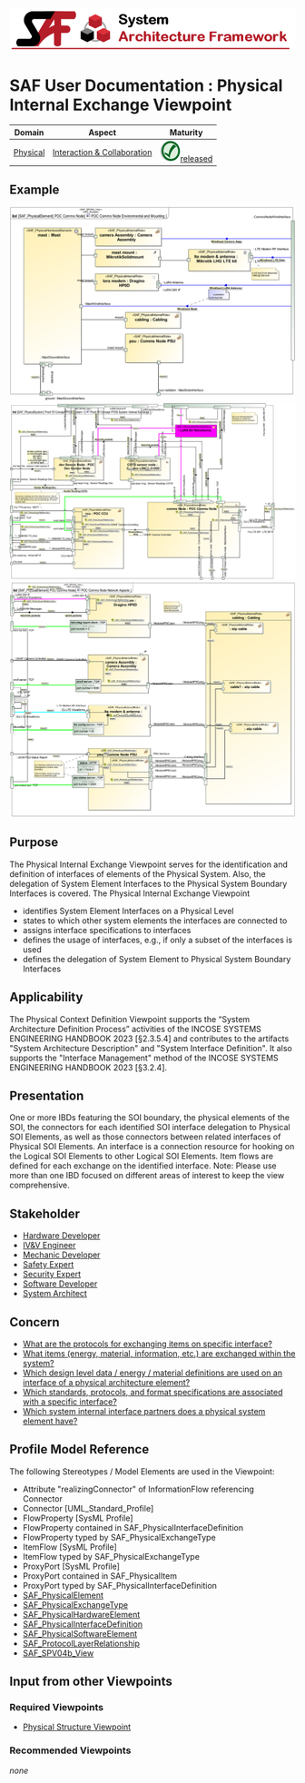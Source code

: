 ![System Architecture Framework](../diagrams/Banner_SAF.png)
# SAF User Documentation : Physical Internal Exchange Viewpoint
|**Domain**|**Aspect**|**Maturity**|
| --- | --- | --- |
|[Physical](../domains.md#Domain-Physical)|[Interaction & Collaboration](../aspects.md#Aspect-Interaction-&-Collaboration)|![Released](../diagrams/Symbol_confirmed.png )[released](../using-saf/maturity.md#released)|
## Example
![Physical-Internal-Exchange-Viewpoint-primary-example.svg](../diagrams/vp-examples/Physical-Internal-Exchange-Viewpoint-primary-example.svg)
![Physical-Internal-Exchange-Viewpoint-primary-example-1.svg](../diagrams/vp-examples/Physical-Internal-Exchange-Viewpoint-primary-example-1.svg)
![Physical-Internal-Exchange-Viewpoint-primary-example-2.svg](../diagrams/vp-examples/Physical-Internal-Exchange-Viewpoint-primary-example-2.svg)
## Purpose
The Physical Internal Exchange Viewpoint serves for the identification and definition of interfaces of elements of the Physical System. Also, the delegation of System Element Interfaces to the Physical System Boundary Interfaces is covered.
The Physical Internal Exchange Viewpoint
* identifies System Element Interfaces on a Physical Level
* states to which other system elements the interfaces are connected to
* assigns interface specifications to interfaces
* defines the usage of interfaces, e.g., if only a subset of the interfaces is used
* defines the delegation of System Element to Physical System Boundary Interfaces
## Applicability
The Physical Context Definition Viewpoint supports the “System Architecture Definition Process” activities of the INCOSE SYSTEMS ENGINEERING HANDBOOK 2023 [§2.3.5.4] and contributes to the artifacts "System Architecture Description" and "System Interface Definition". It also supports the "Interface Management" method of the INCOSE SYSTEMS ENGINEERING HANDBOOK 2023 [§3.2.4].
## Presentation
One or more IBDs featuring the SOI boundary, the physical elements of the SOI, the connectors for each identified SOI interface delegation to Physical SOI Elements, as well as those connectors between related interfaces of Physical SOI Elements. An interface is a connection resource for hooking on the Logical SOI Elements to other Logical SOI Elements. Item flows are defined for each exchange on the identified interface.
Note: Please use more than one IBD focused on different areas of interest to keep the view comprehensive.

## Stakeholder
* [Hardware Developer](../stakeholders.md#Hardware-Developer)
* [IV&V Engineer](../stakeholders.md#IV&V-Engineer)
* [Mechanic Developer](../stakeholders.md#Mechanic-Developer)
* [Safety Expert](../stakeholders.md#Safety-Expert)
* [Security Expert](../stakeholders.md#Security-Expert)
* [Software Developer](../stakeholders.md#Software-Developer)
* [System Architect](../stakeholders.md#System-Architect)
## Concern
* [What are the protocols for exchanging items on specific interface?](../concerns.md#_2021x_2_8710274_1674576759247_884832_23642)
* [What items (energy, material, information, etc.) are exchanged within the system?](../concerns.md#_2021x_2_8710274_1674576758825_79081_23317)
* [Which design level data / energy / material definitions are used on an interface of a physical architecture element?](../concerns.md#_2021x_2_8710274_1674576758561_575110_23056)
* [Which standards, protocols, and format specifications are associated with a specific interface?](../concerns.md#_2021x_2_8710274_1674576758891_215548_23373)
* [Which system internal interface partners does a physical system element have?](../concerns.md#_2021x_2_8710274_1674576758600_423008_23078)
## Profile Model Reference
The following Stereotypes / Model Elements are used in the Viewpoint:
* Attribute "realizingConnector" of InformationFlow referencing Connector
* Connector [UML_Standard_Profile]
* FlowProperty [SysML Profile]
* FlowProperty contained in SAF_PhysicalInterfaceDefinition
* FlowProperty typed by SAF_PhysicalExchangeType
* ItemFlow [SysML Profile]
* ItemFlow typed by SAF_PhysicalExchangeType
* ProxyPort [SysML Profile]
* ProxyPort contained in SAF_PhysicalItem
* ProxyPort typed by SAF_PhysicalInterfaceDefinition
* [SAF_PhysicalElement](../stereotypes.md#SAF_PhysicalElement)
* [SAF_PhysicalExchangeType](../stereotypes.md#SAF_PhysicalExchangeType)
* [SAF_PhysicalHardwareElement](../stereotypes.md#SAF_PhysicalHardwareElement)
* [SAF_PhysicalInterfaceDefinition](../stereotypes.md#SAF_PhysicalInterfaceDefinition)
* [SAF_PhysicalSoftwareElement](../stereotypes.md#SAF_PhysicalSoftwareElement)
* [SAF_ProtocolLayerRelationship](../stereotypes.md#SAF_ProtocolLayerRelationship)
* [SAF_SPV04b_View](../stereotypes.md#SAF_SPV04b_View)
## Input from other Viewpoints
### Required Viewpoints
* [Physical Structure Viewpoint](Physical-Structure-Viewpoint.md)
### Recommended Viewpoints
*none*
